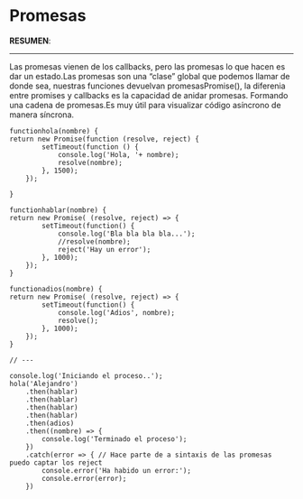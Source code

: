 # Promesas

**RESUMEN**:

---

Las promesas vienen de los callbacks, pero las promesas lo que hacen es dar un estado.Las promesas son una “clase” global que podemos llamar de donde sea, nuestras funciones devuelvan promesasPromise(), la diferenia entre promises y callbacks es la capacidad de anidar promesas. Formando una cadena de promesas.Es muy útil para visualizar código asíncrono de manera síncrona.

```
functionhola(nombre) {
return new Promise(function (resolve, reject) {
        setTimeout(function () {
            console.log('Hola, '+ nombre);
            resolve(nombre);
        }, 1500);
    });

}

functionhablar(nombre) {
return new Promise( (resolve, reject) => {
        setTimeout(function() {
            console.log('Bla bla bla bla...');
            //resolve(nombre);
            reject('Hay un error');
        }, 1000);
    });
}

functionadios(nombre) {
return new Promise( (resolve, reject) => {
        setTimeout(function() {
            console.log('Adios', nombre);
            resolve();
        }, 1000);
    });
}

// ---

console.log('Iniciando el proceso..');
hola('Alejandro')
    .then(hablar)
    .then(hablar)
    .then(hablar)
    .then(hablar)
    .then(adios)
    .then((nombre) => {
        console.log('Terminado el proceso');
    })
    .catch(error => { // Hace parte de a sintaxis de las promesas puedo captar los reject
        console.error('Ha habido un error:');
        console.error(error);
    })
```